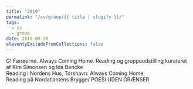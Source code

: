 ```yaml
---
title: "2019"
permalink: "/cv/group/{{ title | slugify }}/"
tags:
  - cv
  - group
date: 2019-09-30
eleventyExcludeFromCollections: false
---
```


G! Færøerne. Always Coming Home. Reading og gruppeudstilling kurateret af Kim Simonsen og Ida Bencke<br/>
Reading i Nordens Hus, Tórshavn: Always Coming Home<br/>
Reading på Nordatlantens Brygge/ POESI UDEN GRÆNSER